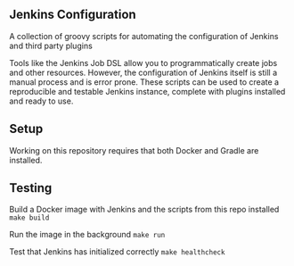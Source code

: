 Jenkins Configuration
---------------------

A collection of groovy scripts for automating the configuration of Jenkins and
third party plugins

Tools like the Jenkins Job DSL allow you to programmatically create jobs and other
resources. However, the configuration of Jenkins itself is still a manual process and is error prone.
These scripts can be used to create a reproducible and testable Jenkins instance, complete with
plugins installed and ready to use.

## Setup

Working on this repository requires that both Docker and Gradle are installed.

## Testing

Build a Docker image with Jenkins and the scripts from this repo installed
``
    make build
``

Run the image in the background
``
    make run
``

Test that Jenkins has initialized correctly
``
    make healthcheck
``
